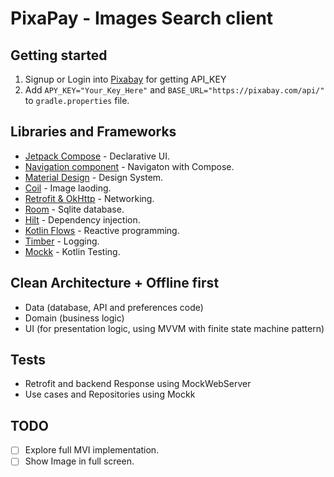 

# PixaPay - Images Search client

## Getting started
1. Signup or Login into [Pixabay](https://pixabay.com/api/docs/#api_search_images) for getting API_KEY
2. Add `APY_KEY="Your_Key_Here"` and `BASE_URL="https://pixabay.com/api/"` to `gradle.properties` file.

## Libraries and Frameworks
- [Jetpack Compose](https://developer.android.com/jetpack/compose?) - Declarative UI.
- [Navigation component](https://developer.android.com/guide/navigation) - Navigaton with Compose.
- [Material Design](https://material.io/blog/android-material-theme-color)  - Design System.
- [Coil](https://github.com/coil-kt) - Image laoding.
- [Retrofit & OkHttp](https://github.com/square/retrofit) - Networking.
- [Room](https://developer.android.com/jetpack/androidx/releases/room) - Sqlite database.
- [Hilt](http://google.github.io/hilt/) - Dependency injection.
- [Kotlin Flows](https://kotlinlang.org/docs/reference/coroutines/flow.html) - Reactive programming.
- [Timber](https://github.com/JakeWharton/timber) - Logging.
- [Mockk](https://github.com/mockk/mockk) - Kotlin Testing.

## Clean Architecture + Offline first
- Data (database, API and preferences code)
- Domain (business logic)
- UI (for presentation logic, using MVVM with finite state machine pattern)

## Tests
- Retrofit and backend Response using MockWebServer
- Use cases and Repositories using Mockk


## TODO
- [ ] Explore full MVI implementation.
- [ ] Show Image in full screen.
